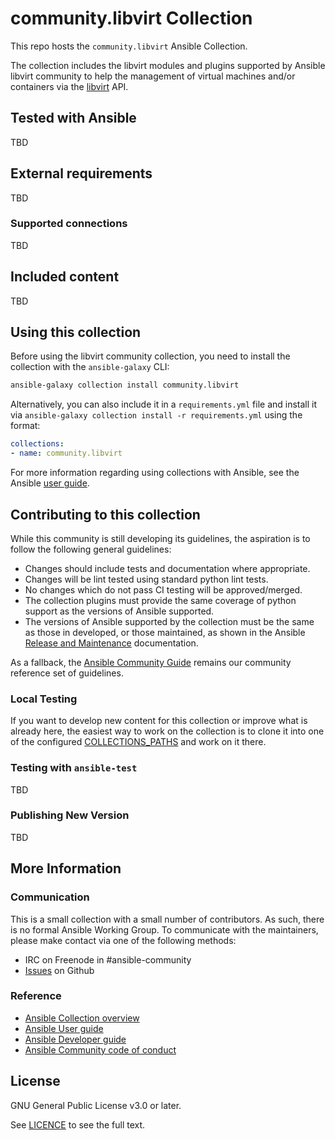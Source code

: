 # community.libvirt Collection
<!-- Add CI and code coverage badges here. -->
<!-- Describe the collection and why a user would want to use it. What does the collection do? -->

This repo hosts the `community.libvirt` Ansible Collection.

The collection includes the libvirt modules and plugins supported by Ansible
libvirt community to help the management of virtual machines and/or containers
via the [libvirt][1] API.

[1]: https://libvirt.org/

## Tested with Ansible
<!-- List the versions of Ansible the collection has been tested with. Must match what is in galaxy.yml. -->
TBD

## External requirements
<!-- List any external resources the collection depends on, for example minimum versions of an OS, libraries, or utilities. Do not list other Ansible collections here. -->
TBD

### Supported connections
<!-- Optional. If your collection supports only specific connection types (such as HTTPAPI, netconf, or others), list them here. -->
TBD

## Included content
<!-- Galaxy will eventually list the module docs within the UI, but until that is ready, you may need to either describe your plugins etc here, or point to an external docsite to cover that information. -->
TBD

## Using this collection
<!--Include some quick examples that cover the most common use cases for your collection content. -->

Before using the libvirt community collection, you need to install the
collection with the `ansible-galaxy` CLI:

```bash
ansible-galaxy collection install community.libvirt
```

Alternatively, you can also include it in a `requirements.yml` file and
install it via `ansible-galaxy collection install -r requirements.yml` using
the format:

```yaml
collections:
- name: community.libvirt
```

For more information regarding using collections with Ansible, see the Ansible
[user guide][3].

[3]: https://docs.ansible.com/ansible/latest/user_guide/collections_using.html

## Contributing to this collection
<!--Describe how the community can contribute to your collection. At a minimum, include how and where users can create issues to report problems or request features for this collection.  List contribution requirements, including preferred workflows and necessary testing, so you can benefit from community PRs. -->

While this community is still developing its guidelines, the aspiration is to
follow the following general guidelines:

- Changes should include tests and documentation where appropriate.
- Changes will be lint tested using standard python lint tests.
- No changes which do not pass CI testing will be approved/merged.
- The collection plugins must provide the same coverage of python support as
  the versions of Ansible supported.
- The versions of Ansible supported by the collection must be the same as
  those in developed, or those maintained, as shown in the Ansible [Release
  and Maintenance][4] documentation.

[4]: https://docs.ansible.com/ansible/latest/reference_appendices/release_and_maintenance.html

As a fallback, the [Ansible Community Guide][5] remains our community
reference set of guidelines.

[5]: https://docs.ansible.com/ansible/latest/community/index.html

### Local Testing

If you want to develop new content for this collection or improve what is
already here, the easiest way to work on the collection is to clone it into
one of the configured [COLLECTIONS_PATHS][2] and work on it there.

[2]:  https://docs.ansible.com/ansible/latest/reference_appendices/config.html#collections-paths

### Testing with `ansible-test`

TBD

### Publishing New Version

TBD

## More Information
<!-- List out where the user can find additional information, such as working group meeting times, slack/IRC channels, or documentation for the product this collection automates. -->

### Communication

This is a small collection with a small number of contributors. As such, there
is no formal Ansible Working Group. To communicate with the maintainers, please
make contact via one of the following methods:

- IRC on Freenode in #ansible-community
- [Issues](https://github.com/ansible-collections/libvirt/issues) on Github

### Reference

- [Ansible Collection overview](https://github.com/ansible-collections/overview)
- [Ansible User guide](https://docs.ansible.com/ansible/latest/user_guide/index.html)
- [Ansible Developer guide](https://docs.ansible.com/ansible/latest/dev_guide/index.html)
- [Ansible Community code of conduct](https://docs.ansible.com/ansible/latest/community/code_of_conduct.html)

## License
<!-- Include the appropriate license information here and a pointer to the full licensing details. If the collection contains modules migrated from the ansible/ansible repo, you must use the same license that existed in the ansible/ansible repo. See the GNU license example below. -->

GNU General Public License v3.0 or later.

See [LICENCE](https://www.gnu.org/licenses/gpl-3.0.txt) to see the full text.
